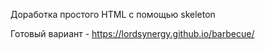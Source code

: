 Доработка простого HTML с помощью skeleton

Готовый вариант - https://lordsynergy.github.io/barbecue/
